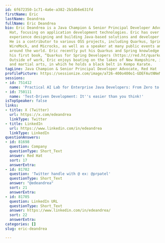 ```yaml
---
id: 6f672350-1c71-4a6e-a382-2b1db6e631fd
firstName: Eric
lastName: Deandrea
fullName: Eric Deandrea
bio: Eric Deandrea is a Java Champion & Senior Principal Developer Advocate at Red
  Hat, focusing on application development technologies. Eric has over 25 years of
  experience designing and building Java-based solutions and developer training programs.
  He is a contributor to various OSS projects, including Quarkus, Spring, LangChain4j,
  WireMock, and Microcks, as well as a speaker at many public events and user groups
  around the world. Eric recently put his Quarkus and Spring knowledge to use by publishing
  his first book, “Quarkus for Spring Developers (https://red.ht/quarkus-spring-devs).”
  Outside of work, Eric enjoys boating on the lakes of New Hampshire, ice hockey,
  and martial arts, in which he holds a black belt in Kempo Karate.
tagLine: Java Champion & Senior Principal Developer Advocate, Red Hat
profilePicture: https://sessionize.com/image/a726-400o400o1-GDEFAutNNeMep9QCJyJ6VS.png
sessions:
- id: 751412
  name: 'Practical AI Lab for Enterprise Java Developers: From Zero to Hero'
- id: 750111
  name: 'Test-Driven Development: It''s easier than you think!'
isTopSpeaker: false
links:
- title: X (Twitter)
  url: https://x.com/edeandrea
  linkType: Twitter
- title: LinkedIn
  url: https://www.linkedin.com/in/edeandrea
  linkType: LinkedIn
questionAnswers:
- id: 81698
  question: Company
  questionType: Short_Text
  answer: Red Hat
  sort: 17
  answerExtra:
- id: 81702
  question: 'Twitter handle with @ ex: @prpatel'
  questionType: Short_Text
  answer: "@edeandrea"
  sort: 21
  answerExtra:
- id: 81705
  question: LinkedIn URL
  questionType: Short_Text
  answer: https://www.linkedin.com/in/edeandrea/
  sort: 22
  answerExtra:
categories: []
slug: eric-deandrea

---
```

